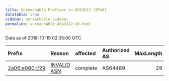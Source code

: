 ```yaml
---
title: Unreachable Prefixes in AS43212 (IPv6)
datatable: true
sidebar: unreachable_sidebar
permalink: unreachable_AS43212-v6.html
---
```


Data as of 2018-10-19 02:35:00 UTC


<div class="datatable-begin"></div>

| Prefix                                                 | Reason                                                                                                | affected   | Authorized AS   |   MaxLength | Anchor                                         |   unreachable /48s |
|:-------------------------------------------------------|:------------------------------------------------------------------------------------------------------|:-----------|:----------------|------------:|:-----------------------------------------------|-------------------:|
| [2a06:e080::/29](https://stat.ripe.net/2a06:e080::/29) | [INVALID ASN](https://rpki-validator.ripe.net/announcement-preview?asn=AS43212&prefix=2a06:e080::/29) | complete   | AS64489         |          29 | [RIPE](unreachable_RIPE_NCC_RPKI_Root-v6.html) |             524288 |

<div class="datatable-end"></div>
